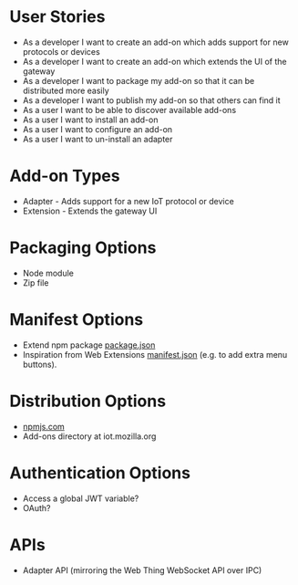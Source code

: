 # User Stories
* As a developer I want to create an add-on which adds support for new protocols or devices
* As a developer I want to create an add-on which extends the UI of the gateway
* As a developer I want to package my add-on so that it can be distributed more easily
* As a developer I want to publish my add-on so that others can find it
* As a user I want to be able to discover available add-ons
* As a user I want to install an add-on
* As a user I want to configure an add-on
* As a user I want to un-install an adapter

# Add-on Types
* Adapter - Adds support for a new IoT protocol or device
* Extension - Extends the gateway UI

# Packaging Options
* Node module
* Zip file

# Manifest Options
* Extend npm package [package.json](https://docs.npmjs.com/files/package.json)
* Inspiration from Web Extensions [manifest.json](https://developer.mozilla.org/en-US/Add-ons/WebExtensions/manifest.json) (e.g. to add extra menu buttons).

# Distribution Options
* [npmjs.com](https://www.npmjs.com/)
* Add-ons directory at iot.mozilla.org

# Authentication Options
* Access a global JWT variable?
* OAuth?

# APIs
* Adapter API (mirroring the Web Thing WebSocket API over IPC)
